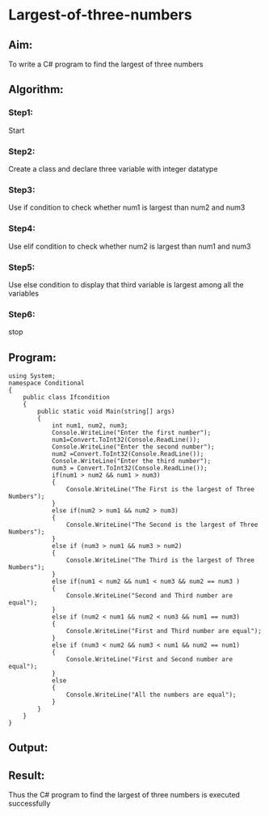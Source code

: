 # Largest-of-three-numbers
## Aim:
To write a C# program to find the largest of three numbers

## Algorithm:
### Step1: 
Start
### Step2:
Create a class and declare three variable with integer datatype
### Step3:
Use if condition to check whether num1 is largest than num2 and num3
### Step4:
Use elif condition to check whether num2 is largest than num1 and num3
### Step5:
Use else condition to display that third variable is largest among all the variables
### Step6:
stop

## Program:
```
using System;
namespace Conditional
{
    public class Ifcondition
    {
        public static void Main(string[] args)
        {
            int num1, num2, num3;
            Console.WriteLine("Enter the first number");
            num1=Convert.ToInt32(Console.ReadLine());
            Console.WriteLine("Enter the second number");
            num2 =Convert.ToInt32(Console.ReadLine());
            Console.WriteLine("Enter the third number");
            num3 = Convert.ToInt32(Console.ReadLine());
            if(num1 > num2 && num1 > num3)
            {
                Console.WriteLine("The First is the largest of Three Numbers");
            }
            else if(num2 > num1 && num2 > num3)
            {
                Console.WriteLine("The Second is the largest of Three Numbers");
            }
            else if (num3 > num1 && num3 > num2)
            {
                Console.WriteLine("The Third is the largest of Three Numbers");
            }
            else if(num1 < num2 && num1 < num3 && num2 == num3 )
            {
                Console.WriteLine("Second and Third number are equal");
            }
            else if (num2 < num1 && num2 < num3 && num1 == num3)
            {
                Console.WriteLine("First and Third number are equal");
            }
            else if (num3 < num2 && num3 < num1 && num2 == num1)
            {
                Console.WriteLine("First and Second number are equal");
            }
            else
            {
                Console.WriteLine("All the numbers are equal");
            }
        }
    }
}
```

## Output:

## Result:
Thus the C# program to find the largest of three numbers is executed successfully
